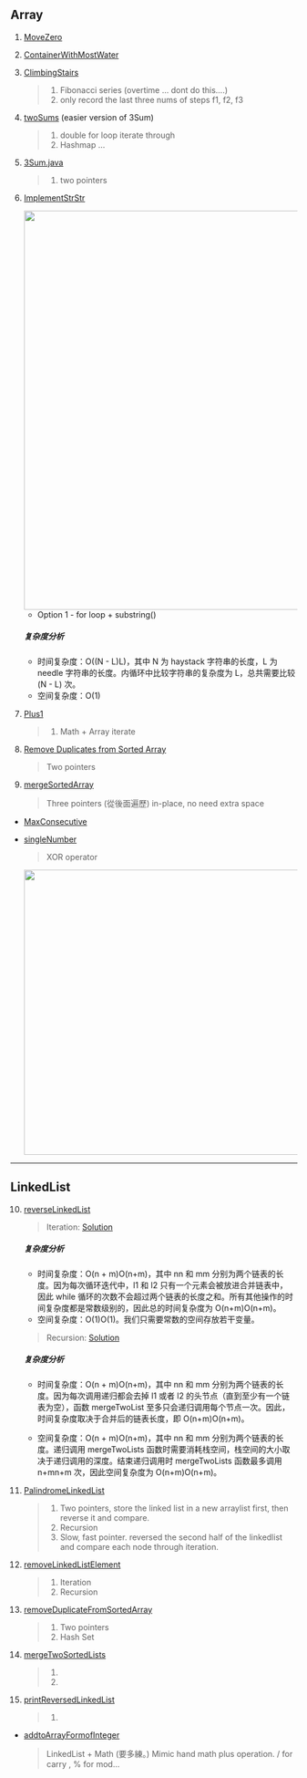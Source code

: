 Array
------

1. [MoveZero](./Array/MoveZero.java)

2. [ContainerWithMostWater](./Array/ContainerWithMostWater.java)

3. [ClimbingStairs](./Array/ClimbingStairs.java)  
	> 1. Fibonacci series (overtime ... dont do this....)  
	> 2. only record the last three nums of steps f1, f2, f3   

4. [twoSums](./Array/twoSums.java) (easier version of 3Sum)  
	> 1. double for loop iterate through  
	> 2. Hashmap ...  

5. [3Sum.java](./Array/3Sum.java)
	> 1. two pointers 

6. [ImplementStrStr](./Array/ImplementStrStr.java)

	<center>
	<img src="https://pic.leetcode-cn.com/Figures/28/substrings.png" width="700" >	
	</center>

	* Option 1 - for loop + substring()

	##### 复杂度分析

	* 时间复杂度：O((N - L)L)，其中 N 为 haystack 字符串的长度，L 为 needle 字符串的长度。内循环中比较字符串的复杂度为 L，总共需要比较 (N - L) 次。
	* 空间复杂度：O(1)

7. [Plus1](./Array/plus1.java)  
	> 1. Math + Array iterate

8. [Remove Duplicates from Sorted Array](./Array/removeDuplicateFromSortedArray.java)  
	> Two pointers 

9. [mergeSortedArray](./Array/mergeSortedArray.java)  
	> Three pointers (從後面遍歷) in-place, no need extra space

* [MaxConsecutive](./Array/MaxConsecutive.java)  
	> 

* [singleNumber](./Array/singleNumber.java)
	>  XOR operator
	<center>
	<img src="https://user-images.githubusercontent.com/45359868/113499981-11e25c80-954d-11eb-8ca4-2b88ac2e0854.png" width="500">	
	</center>



-----------------------------------------------------------------------------------------------------------------

LinkedList
------

10. [reverseLinkedList](./linkedList/reverseLinkedList.java)  
	> Iteration: [Solution](https://leetcode-cn.com/problems/reverse-linked-list/solution/dong-hua-yan-shi-206-fan-zhuan-lian-biao-by-user74/)  

	##### 复杂度分析

	* 时间复杂度：O(n + m)O(n+m)，其中 nn 和 mm 分别为两个链表的长度。因为每次循环迭代中，l1 和 l2 只有一个元素会被放进合并链表中， 因此 while 循环的次数不会超过两个链表的长度之和。所有其他操作的时间复杂度都是常数级别的，因此总的时间复杂度为 O(n+m)O(n+m)。
	* 空间复杂度：O(1)O(1)。我们只需要常数的空间存放若干变量。

	> Recursion: [Solution](https://mp.weixin.qq.com/s?__biz=MzAxODQxMDM0Mw==&mid=2247484467&idx=1&sn=beb3ae89993b812eeaa6bbdeda63c494&chksm=9bd7fa3baca0732dc3f9ae9202ecaf5c925b4048514eeca6ac81bc340930a82fc62bb67681fa&scene=21#wechat_redirect)
	##### 复杂度分析
	* 时间复杂度：O(n + m)O(n+m)，其中 nn 和 mm 分别为两个链表的长度。因为每次调用递归都会去掉 l1 或者 l2 的头节点（直到至少有一个链表为空），函数 mergeTwoList 至多只会递归调用每个节点一次。因此，时间复杂度取决于合并后的链表长度，即 O(n+m)O(n+m)。

	* 空间复杂度：O(n + m)O(n+m)，其中 nn 和 mm 分别为两个链表的长度。递归调用 mergeTwoLists 函数时需要消耗栈空间，栈空间的大小取决于递归调用的深度。结束递归调用时 mergeTwoLists 函数最多调用 n+mn+m 次，因此空间复杂度为 O(n+m)O(n+m)。

11. [PalindromeLinkedList](./linkedList/palindromeLinkedList.java)  
	> 1. Two pointers, store the linked list in a new arraylist first, then reverse it and compare.
	> 2. Recursion
	> 3. Slow, fast pointer. reversed the second half of the linkedlist and compare each node through iteration.

12. [removeLinkedListElement](./linkedList/removeLinkedListElement.java)  
	> 1. Iteration
	> 2. Recursion

13. [removeDuplicateFromSortedArray](./linkedList/removeDuplicateFromSortedArray.java)  
	> 1. Two pointers  
	> 2. Hash Set

14. [mergeTwoSortedLists](./linkedList/mergeTwoSortedList.java)  
	> 1. 
	> 2. 

15. [printReversedLinkedList](./linkedList/printReversedLinkedList.java)  
	> 1. 

* [addtoArrayFormofInteger](./Array/addtoArrayFormofInteger.java)
	> LinkedList + Math (要多練。) Mimic hand math plus operation. 
	> / for carry , % for mod...

